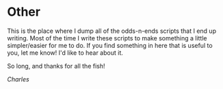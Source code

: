# Other
This is the place where I dump all of the odds-n-ends scripts that I end up writing. 
Most of the time I write these scripts to make something a little simpler/easier for me to do.
If you find something in here that is useful to you, let me know! I'd like to hear about it.

So long, and thanks for all the fish!

*Charles*
